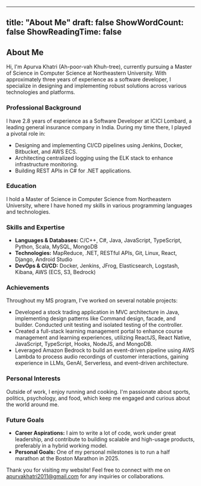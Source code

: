 
---
title: "About Me"
draft: false
ShowWordCount: false
ShowReadingTime: false
---

## About Me

Hi, I'm Apurva Khatri (Ah-poor-vah Khuh-tree), currently pursuing a Master of Science in Computer Science at Northeastern University. With approximately three years of experience as a software developer, I specialize in designing and implementing robust solutions across various technologies and platforms.

### Professional Background
I have 2.8 years of experience as a Software Developer at ICICI Lombard, a leading general insurance company in India. During my time there, I played a pivotal role in:
- Designing and implementing CI/CD pipelines using Jenkins, Docker, Bitbucket, and AWS ECS.
- Architecting centralized logging using the ELK stack to enhance infrastructure monitoring.
- Building REST APIs in C# for .NET applications.

### Education
I hold a Master of Science in Computer Science from Northeastern University, where I have honed my skills in various programming languages and technologies.

### Skills and Expertise
- **Languages & Databases:** C/C++, C#, Java, JavaScript, TypeScript, Python, Scala, MySQL, MongoDB
- **Technologies:** MapReduce, .NET, RESTful APIs, Git, Linux, React, Django, Android Studio
- **DevOps & CI/CD:** Docker, Jenkins, JFrog, Elasticsearch, Logstash, Kibana, AWS (ECS, S3, Bedrock)

### Achievements
Throughout my MS program, I've worked on several notable projects:
- Developed a stock trading application in MVC architecture in Java, implementing design patterns like Command design, facade, and builder. Conducted unit testing and isolated testing of the controller.
- Created a full-stack learning management portal to enhance course management and learning experiences, utilizing ReactJS, React Native, JavaScript, TypeScript, Hooks, NodeJS, and MongoDB.
- Leveraged Amazon Bedrock to build an event-driven pipeline using AWS Lambda to process audio recordings of customer interactions, gaining experience in LLMs, GenAI, Serverless, and event-driven architecture.

### Personal Interests
Outside of work, I enjoy running and cooking. I'm passionate about sports, politics, psychology, and food, which keep me engaged and curious about the world around me.

### Future Goals
- **Career Aspirations:** I aim to write a lot of code, work under great leadership, and contribute to building scalable and high-usage products, preferably in a hybrid working model.
- **Personal Goals:** One of my personal milestones is to run a half marathon at the Boston Marathon in 2025.

Thank you for visiting my website! Feel free to connect with me on apurvakhatri2011@gmail.com for any inquiries or collaborations.
